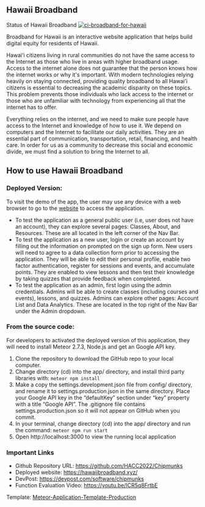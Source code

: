 ## Hawaii Broadband

Status of Hawaii Broadband 
[![ci-broadband-for-hawaii](https://github.com/HACC2022/Chipmunks/actions/workflows/ci.yml/badge.svg)](https://github.com/HACC2022/Chipmunks/actions/workflows/ci.yml/badge.svg)

Broadband for Hawaii is an interactive website application that helps build digital equity for residents of Hawaii. 
 
Hawaiʻi citizens living in rural communities do not have the same access to the Internet as those who live in areas with higher broadband usage. Access to the internet alone does not guarantee that the person knows how the internet works or why it's important. With modern technologies relying heavily on staying connected, providing quality broadband to all Hawai’i citizens is essential to decreasing the academic disparity on these topics. This problem prevents those individuals who lack access to the internet or those who are unfamiliar with technology from experiencing all that the internet has to offer. 
 
Everything relies on the internet, and we need to make sure people have access to the Internet and knowledge of how to use it. We depend on computers and the Internet to facilitate our daily activities. They are an essential part of communication, transportation, retail, financing, and health care. In order for us as a community to decrease this social and economic divide, we must find a solution to bring the Internet to all.

## How to use Hawaii Broadband

### Deployed Version: 

To visit the demo of the app, the user may use any device with a web browser to go to the [website](https://hawaiibroadband.xyz/) to access the application.

- To test the application as a general public user (i.e, user does not have an account), they can explore several pages: Classes, About, and Resources. These are all located in the left corner of the Nav Bar.
- To test the application as a new user, login or create an account by filling out the information on prompted on the sign up form. New users will need to agree to a data collection form prior to accessing the application. They will be able to edit their personal profile, enable two factor authentication, register for sessions and events, and accumulate points. They are enabled to view lessons and then test their knowledge by taking quizzes that provide feedback when completed.
- To test the application as an admin, first login using the admin credentials. Admins will be able to create classes (including courses and events), lessons, and quizzes. Admins can explore other pages: Account List and Data Analytics. These are located in the top right of the Nav Bar under the Admin dropdown. 

### From the source code: 

For developers to activated the deployed version of this application, they will need to install Meteor 2.7.3, Node.js and get an Google API key. 

1. Clone the repository to download the GitHub repo to your local computer. 
2. Change directory (cd) into the app/ directory, and install third party libraries with: ```meteor npm install```
3. Make a copy the settings.development.json file from config/ directory, and rename it to settings.production.json in the same directory. Place your Google API key in the “defaultKey” section under “key” property with a title “Google API”. The .gitignore file contains settings.production.json so it will not appear on GitHub when you commit.  
4. In your terminal, change directory (cd) into the app/ directory and run the command: ```meteor npm run start```
5. Open http://localhost:3000 to view the running local application 

### Important Links
- Github Repository URL: https://github.com/HACC2022/Chipmunks
- Deployed website: https://hawaiibroadband.xyz/
- DevPost: https://devpost.com/software/chipmunks
- Function Evaluation Video: https://youtu.be/ICR5q8FrtbE 

Template: [Meteor-Application-Template-Production](https://github.com/ics-software-engineering/meteor-application-template-production)

